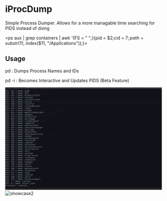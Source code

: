 # iProcDump

Simple Process Dumper. Allows for a more managable time searching for PIDS instead of doing 

<ps aux | grep containers | awk '{FS = " ";}{pid = $2;cid = $7; path = substr($11, index($11, "/Applications"));}>


## Usage
pd :
Dumps Process Names and IDs

pd -i :
Becomes Interactive and Updates PIDS (Beta Feature)


![showcase](pics/image.png)
![showcase2](image.png)